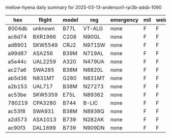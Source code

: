 mellow-hyena daily summary for 2025-03-13-anderson1-rpi3b-adsb-1090

|hex|flight|model|reg|emergency|mil|weirdo|
|--|--|--|--|--|--|--|
|8004db|unknown|B77L|VT-ALG|none|F|F|
|ac6d74|BXR1966|C208|N90GL|none|F|F|
|ad8901|SKW5549|CRJ2|N971SW|none|F|F|
|a99d87|ASA256|B39M|N719AL|none|F|F|
|a5e44c|UAL2259|A320|N479UA|none|F|F|
|ac27a6|SWA285|B38M|N8820L|none|F|F|
|ab5d36|N831MT|G280|N831MT|none|F|F|
|a2b153|UAL717|B38M|N27273|none|F|F|
|ac53be|SKW5359|E75L|N89362|none|F|F|
|780219|CPA3280|B744|B-LIC|none|F|F|
|ac53f8|SWA931|B38M|N8938Q|none|F|F|
|a2d573|ASA1013|B739|N282AK|none|F|F|
|ac90f3|DAL1699|B739|N909DN|none|F|F|
